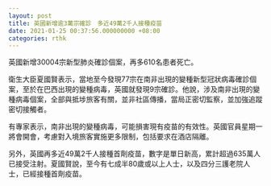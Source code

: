 ```yaml
---
layout: post
title: 英國新增逾3萬宗確診　多近49萬2千人接種疫苗
date: 2021-01-25 00:37:56.000000000 +08:00
categories: rthk
---
```


英國新增30004宗新型肺炎確診個案，再多610名患者死亡。

衛生大臣夏國賢表示，當地至今發現77宗在南非出現的變種新型冠狀病毒確診個案，至於在巴西出現的變種病毒，英國就發現9宗確診。他說，涉及南非出現的變種病毒個案，全部與抵埗旅客有關，並非社區傳播，當局正密切監察，並加強追蹤密切接觸者。

有專家表示，南非出現的變種病毒，可能損害現有疫苗的有效性。英國官員星期一將會開會，考慮對入境旅客實施更多限制，包括要求在酒店隔離。

另外，英國再多近49萬2千人接種首劑疫苗，數字是單日新高，累計超過635萬人已接受注射。夏國賢說，至今有七成半80歲或以上人士，以及四分三護老院人士，已經接種首劑疫苗。
